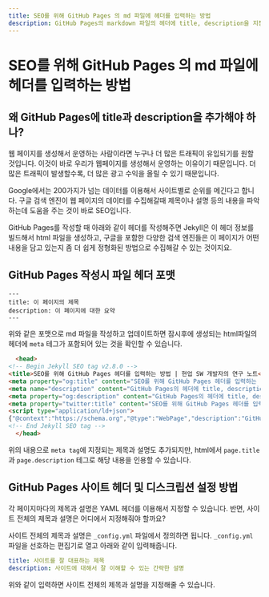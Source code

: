 ```yaml
---
title: SEO를 위해 GitHub Pages 의 md 파일에 헤더를 입력하는 방법
description: GitHub Pages의 markdown 파일의 헤더에 title, description을 지정하는 방법에 대해서 설명합니다.
---
```



SEO를 위해 GitHub Pages 의 md 파일에 헤더를 입력하는 방법
===


왜 GitHub Pages에 title과 description을 추가해야 하나?
---


웹 페이지를 생성해서 운영하는 사람이라면 누구나 더 많은 트래픽이 유입되기를 원할 것입니다. 
이것이 바로 우리가 웹페이지를 생성해서 운영하는 이유이기 때문입니다. 
더 많은 트래픽이 발생할수록, 더 많은 광고 수익을 올릴 수 있기 때문입니다.


Google에서는 200가지가 넘는 데이터를 이용해서 사이트별로 순위를 메긴다고 합니다. 
구글 검색 엔진이 웹 페이지의 데이터를 수집해갈때 제목이나 설명 등의 내용을 파악하는데 도움을 주는 것이 바로 SEO입니다.


GitHub Pages를 작성할 때 아래와 같이 헤더를 작성해주면 Jekyll은 이 헤더 정보를 빌드해서 html 파일을 생성하고, 
구글을 포함한 다양한 검색 엔진들은 이 페이지가 어떤 내용을 담고 있는지 좀 더 쉽게 정형화된 방법으로 수집해갈 수 있는 것이지요.


GitHub Pages 작성시 파일 헤더 포맷
---


```
---
title: 이 페이지의 제목
description: 이 페이지에 대한 요약
---
```


위와 같은 포맷으로 md 파일을 작성하고 업데이트하면 
잠시후에 생성되는 html파일의 헤더에 <code>meta</code> 테그가 
포함되어 있는 것을 확인할 수 있습니다.


```html
  <head>
<!-- Begin Jekyll SEO tag v2.8.0 -->
<title>SEO를 위해 GitHub Pages 헤더를 입력하는 방법 | 현업 SW 개발자의 연구 노트</title>
<meta property="og:title" content="SEO를 위해 GitHub Pages 헤더를 입력하는 방법" />
<meta name="description" content="GitHub Pages의 헤더에 title, description을 지정하는 방법에 대해서 설명드립니다." />
<meta property="og:description" content="GitHub Pages의 헤더에 title, description을 지정하는 방법에 대해서 설명드립니다." />
<meta property="twitter:title" content="SEO를 위해 GitHub Pages 헤더를 입력하는 방법" />
<script type="application/ld+json">
{"@context":"https://schema.org","@type":"WebPage","description":"GitHub Pages의 헤더에 title, description을 지정하는 방법에 대해서 설명드립니다.","headline":"SEO를 위해 GitHub Pages 헤더를 입력하는 방법","url":"https://boyinblue.github.io/002_github_blog/009.html"}</script>
<!-- End Jekyll SEO tag -->
  </head>
```


위의 내용으로 <code>meta tag</code>에 지정되는 제목과 설명도 추가되지만, 
html에서 <code>page.title</code>과 <code>page.description</code> 테그로 
해당 내용을 인용할 수 있습니다. 


GitHub Pages 사이트 헤더 및 디스크립션 설정 방법
---


각 페이지마다의 제목과 설명은 YAML 헤더를 이용해서 지정할 수 있습니다. 
반면, 사이트 전체의 제목과 설명은 어디에서 지정해줘야 할까요? 


사이트 전체의 제목과 설명은 <code>_config.yml</code> 파일에서 정의하면 됩니다. 
<code>_config.yml</code> 파일을 선호하는 편집기로 열고 아래와 같이 입력해줍니다. 


```yml
title: 사이트를 잘 대표하는 제목
description: 사이트에 대해서 잘 이해할 수 있는 간략한 설명
```


위와 같이 입력하면 사이트 전체의 제목과 설명을 지정해줄 수 있습니다. 



